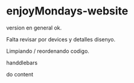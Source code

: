 # enjoyMondays-website

version en general ok. 

Falta revisar por devices y detalles disenyo.

Limpiando / reordenando codigo.

handdlebars

do content












